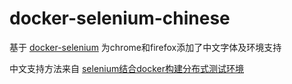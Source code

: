 # docker-selenium-chinese
基于 [docker-selenium](https://github.com/SeleniumHQ/docker-selenium) 为chrome和firefox添加了中文字体及环境支持

中文支持方法来自 [selenium结合docker构建分布式测试环境](http://blog.csdn.net/chengly0129/article/details/73195069)

